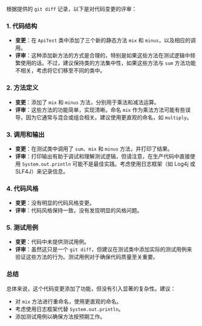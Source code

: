 根据提供的 `git diff` 记录，以下是对代码变更的评审：

### 1. 代码结构
- **变更**：在 `ApiTest` 类中添加了三个新的静态方法 `mix` 和 `minus`，以及相应的调用。
- **评审**：这种添加新方法的方式是合理的，特别是如果这些方法在测试逻辑中频繁使用的话。不过，建议保持类的方法集中性，如果这些方法与 `sum` 方法功能不相关，考虑将它们移至不同的类中。

### 2. 方法定义
- **变更**：添加了 `mix` 和 `minus` 方法，分别用于乘法和减法运算。
- **评审**：这些方法的功能简单，实现清晰。命名 `mix` 作为乘法方法可能有些误导，因为它通常与混合或组合相关。建议使用更直观的命名，如 `multiply`。

### 3. 调用和输出
- **变更**：在测试类中调用了 `sum`、`mix` 和 `minus` 方法，并打印了结果。
- **评审**：打印输出有助于调试和理解测试逻辑，但请注意，在生产代码中直接使用 `System.out.println` 可能不是最佳实践。考虑使用日志框架（如 Log4j 或 SLF4J）来记录信息。

### 4. 代码风格
- **变更**：没有明显的代码风格变更。
- **评审**：代码风格保持一致，没有发现明显的风格问题。

### 5. 测试用例
- **变更**：代码中未提供测试用例。
- **评审**：虽然这只是一个 `git diff`，但建议在测试类中添加实际的测试用例来验证这些方法的行为。测试用例对于确保代码质量至关重要。

### 总结
总体来说，这个代码变更添加了功能，但没有引入显著的复杂性。建议：
- 对 `mix` 方法进行重命名，使用更直观的命名。
- 考虑使用日志框架代替 `System.out.println`。
- 添加测试用例以确保方法按预期工作。